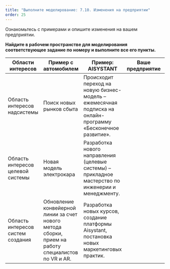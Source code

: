```yaml
---
title: "Выполните моделирование: 7.10. Изменения на предприятии"
order: 25
---
```




Ознакомьтесь с примерами и опишите изменения на вашем предприятии.

**Найдите в рабочем пространстве для моделирования соответствующее задание по номеру и выполните все его пункты.**

| **Области интересов** | **Пример с автомобилем** | **Пример:** **AISYSTANT** | **Ваше предприятие** | **Заметки** |
| --- | --- | --- | --- | --- |
| Область интересов надсистемы | Поиск новых рынков сбыта | Происходит переход на новую бизнес-модель – ежемесячная подписка на онлайн-программу «Бесконечное развитие». |  |  |
| Область интересов целевой системы | Новая модель электрокара | Разработка нового направления (целевые системы) – прикладное мастерство по инженерии и менеджменту. |  |  |
| Область интересов систем создания | Обновление конвейерной линии за счет нового метода сборки, прием на работу специалистов по VR и AR. | Разработка новых курсов, создание платформы Aisystant, постановка новых маркетинговых практик. |  |  |

